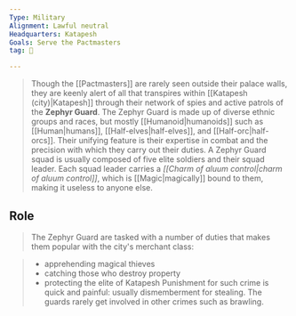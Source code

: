 ```yaml
---
Type: Military
Alignment: Lawful neutral
Headquarters: Katapesh
Goals: Serve the Pactmasters
tag: 👥

---
```


> Though the [[Pactmasters]] are rarely seen outside their palace walls, they are keenly alert of all that transpires within [[Katapesh (city)|Katapesh]] through their network of spies and active patrols of the **Zephyr Guard**. The Zephyr Guard is made up of diverse ethnic groups and races, but mostly [[Humanoid|humanoids]] such as [[Human|humans]], [[Half-elves|half-elves]], and [[Half-orc|half-orcs]]. Their unifying feature is their expertise in combat and the precision with which they carry out their duties. A Zephyr Guard squad is usually composed of five elite soldiers and their squad leader. Each squad leader carries a *[[Charm of aluum control|charm of aluum control]]*, which is [[Magic|magically]] bound to them, making it useless to anyone else.


## Role

> The Zephyr Guard are tasked with a number of duties that makes them popular with the city's merchant class:

> - apprehending magical thieves
> - catching those who destroy property
> - protecting the elite of Katapesh
> Punishment for such crime is quick and painful: usually dismemberment for stealing. The guards rarely get involved in other crimes such as brawling.







